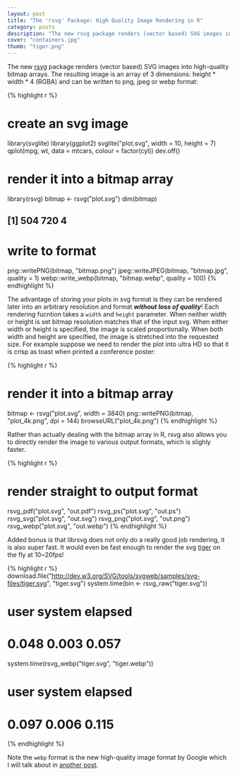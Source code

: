 ```yaml
---
layout: post
title: "The 'rsvg' Package: High Quality Image Rendering in R"
category: posts
description: "The new rsvg package renders (vector based) SVG images into high-quality bitmap arrays. The resulting image can be written to e.g. png, jpeg or webp format."
cover: "containers.jpg"
thumb: "tiger.png"
---
```


The new [rsvg](https://cran.r-project.org/web/packages/rsvg/index.html) package renders (vector based) SVG images into high-quality bitmap arrays. The resulting image is an array of 3 dimensions: height * width * 4 (RGBA) and can be written to png, jpeg or webp format:

{% highlight r %}
# create an svg image
library(svglite)
library(ggplot2)
svglite("plot.svg", width = 10, height = 7)
qplot(mpg, wt, data = mtcars, colour = factor(cyl))
dev.off()

# render it into a bitmap array
library(rsvg)
bitmap <- rsvg("plot.svg")
dim(bitmap)
## [1] 504 720   4

# write to format
png::writePNG(bitmap, "bitmap.png")
jpeg::writeJPEG(bitmap, "bitmap.jpg", quality = 1)
webp::write_webp(bitmap, "bitmap.webp", quality = 100)
{% endhighlight %}

The advantage of storing your plots in svg format is they can be rendered later into an arbitrary resolution and format ***without loss of quality***! Each rendering fucntion takes a `width` and `height` parameter. When neither width or height is set bitmap resolution matches that of the input svg. When either width or height is specified, the image is scaled proportionally. When both width and height are specified, the image is stretched into the requested size. For example suppose we need to render the plot into ultra HD so that it is crisp as toast when printed a conference poster:

{% highlight r %}
# render it into a bitmap array
bitmap <- rsvg("plot.svg", width = 3840)
png::writePNG(bitmap, "plot_4k.png", dpi = 144)
browseURL("plot_4k.png")
{% endhighlight %}

Rather than actually dealing with the bitmap array in R, rsvg also allows you to directly render the image to various output formats, which is slighly faster. 

{% highlight r %}
# render straight to output format
rsvg_pdf("plot.svg", "out.pdf")
rsvg_ps("plot.svg", "out.ps")
rsvg_svg("plot.svg", "out.svg")
rsvg_png("plot.svg", "out.png")
rsvg_webp("plot.svg", "out.webp")
{% endhighlight %}

Added bonus is that librsvg does not only do a really good job rendering, it is also super fast. It would even be fast enough to render the svg [tiger](http://dev.w3.org/SVG/tools/svgweb/samples/svg-files/tiger.svg) on the fly at 10~20fps!

{% highlight r %}
download.file("http://dev.w3.org/SVG/tools/svgweb/samples/svg-files/tiger.svg", "tiger.svg")
system.time(bin <- rsvg_raw("tiger.svg"))
#   user  system elapsed
#  0.048   0.003   0.057
system.time(rsvg_webp("tiger.svg", "tiger.webp"))
#    user  system elapsed
#  0.097   0.006   0.115
{% endhighlight %}

Note the `webp` format is the new high-quality image format by Google which I will talk about in [another post](../webp-release).
